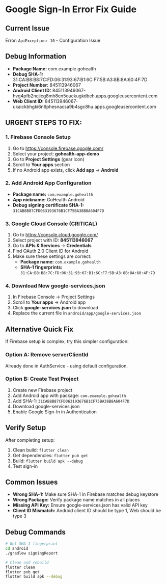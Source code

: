 # Google Sign-In Error Fix Guide

## Current Issue
Error: `ApiException: 10` - Configuration Issue

## Debug Information
- **Package Name:** com.example.gohealth
- **Debug SHA-1:** 31:CA:B8:B8:7C:FD:06:31:93:67:B1:6C:F7:5B:A3:8B:8A:60:4F:7D
- **Project Number:** 845113946067
- **Android Client ID:** 845113946067-hvg4pfb2ncjicg8mh8en5ouckugkdbeh.apps.googleusercontent.com
- **Web Client ID:** 845113946067-ukaickbhgki6n6phesnacsa9b4sgc8hu.apps.googleusercontent.com

## URGENT STEPS TO FIX:

### 1. Firebase Console Setup
1. Go to https://console.firebase.google.com/
2. Select your project: **gohealth-app-demo**
3. Go to **Project Settings** (gear icon)
4. Scroll to **Your apps** section
5. If no Android app exists, click **Add app** → **Android**

### 2. Add Android App Configuration
- **Package name:** `com.example.gohealth`
- **App nickname:** GoHealth Android
- **Debug signing certificate SHA-1:** `31CAB8B87CFD063193676B1CF75BA38B8A604F7D`

### 3. Google Cloud Console (CRITICAL)
1. Go to https://console.cloud.google.com/
2. Select project with ID: **845113946067**
3. Go to **APIs & Services** → **Credentials**
4. Find OAuth 2.0 Client ID for Android
5. Make sure these settings are correct:
   - **Package name:** `com.example.gohealth`
   - **SHA-1 fingerprints:** `31:CA:B8:B8:7C:FD:06:31:93:67:B1:6C:F7:5B:A3:8B:8A:60:4F:7D`

### 4. Download New google-services.json
1. In Firebase Console → Project Settings
2. Scroll to **Your apps** → Android app
3. Click **google-services.json** to download
4. Replace the current file in `android/app/google-services.json`

## Alternative Quick Fix
If Firebase setup is complex, try this simpler configuration:

### Option A: Remove serverClientId
Already done in AuthService - using default configuration.

### Option B: Create Test Project
1. Create new Firebase project
2. Add Android app with package: `com.example.gohealth`
3. Add SHA-1: `31CAB8B87CFD063193676B1CF75BA38B8A604F7D`
4. Download google-services.json
5. Enable Google Sign-In in Authentication

## Verify Setup
After completing setup:
1. Clean build: `flutter clean`
2. Get dependencies: `flutter pub get`
3. Build: `flutter build apk --debug`
4. Test sign-in

## Common Issues
- **Wrong SHA-1:** Make sure SHA-1 in Firebase matches debug keystore
- **Wrong Package:** Verify package name matches in all places
- **Missing API Key:** Ensure google-services.json has valid API key
- **Client ID Mismatch:** Android client ID should be type 1, Web should be type 3

## Debug Commands
```bash
# Get SHA-1 fingerprint
cd android
./gradlew signingReport

# Clean and rebuild
flutter clean
flutter pub get
flutter build apk --debug
```
